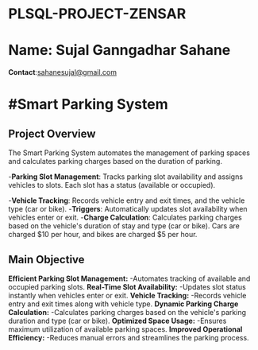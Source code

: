 # PLSQL-PROJECT-ZENSAR
# **Name**: Sujal Ganngadhar Sahane
 **Contact**:sahanesujal@gmail.com
# #Smart Parking System

## Project Overview
The Smart Parking System automates the management of parking spaces and calculates parking charges based on the duration of parking.

-**Parking Slot Management**: Tracks parking slot availability and assigns vehicles to slots. Each slot has a status (available or occupied).

-**Vehicle Tracking**: Records vehicle entry and exit times, and the vehicle type (car or bike).
-**Triggers**: Automatically updates slot availability when vehicles enter or exit.
-**Charge Calculation**: Calculates parking charges based on the vehicle's duration of stay and type (car or bike). Cars are charged $10 per hour, and bikes are charged $5 per hour.

## Main Objective
**Efficient Parking Slot Management:**
-Automates tracking of available and occupied parking slots.
**Real-Time Slot Availability:**
-Updates slot status instantly when vehicles enter or exit.
**Vehicle Tracking:**
-Records vehicle entry and exit times along with vehicle type.
**Dynamic Parking Charge Calculation:**
-Calculates parking charges based on the vehicle's parking duration and type (car or bike).
**Optimized Space Usage:**
-Ensures maximum utilization of available parking spaces.
**Improved Operational Efficiency:**
-Reduces manual errors and streamlines the parking process.
